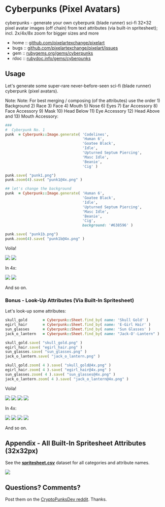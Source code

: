# Cyberpunks (Pixel Avatars)


cyberpunks - generate your own cyberpunk (blade runner) sci-fi 32×32 pixel avatar images (off chain) from text attributes (via built-in spritesheet); incl. 2x/4x/8x zoom for bigger sizes and more



* home  :: [github.com/pixelartexchange/pixelart](https://github.com/pixelartexchange/pixelart)
* bugs  :: [github.com/pixelartexchange/pixelart/issues](https://github.com/pixelartexchange/pixelart/issues)
* gem   :: [rubygems.org/gems/cyberpunks](https://rubygems.org/gems/cyberpunks)
* rdoc  :: [rubydoc.info/gems/cyberpunks](http://rubydoc.info/gems/cyberpunks)




##  Usage

Let's generate some super-rare never-before-seen sci-fi (blade runner)
cyberpunk (pixel avatars).

Note: Note:  For best merging / composing (of the attributes)
use the order 1) Background 2) Race 3) Face 4) Mouth 5) Nose 6) Eyes 7) Ear Accessory 8) Face Accessory 9) Mask 10) Head Below 11) Eye Accessory 12) Head Above and 13) Mouth Accessory:

```ruby
###
#  Cyberpunk No. 1
punk  = Cyberpunk::Image.generate( 'Codelines',
                                   'Human 6',
                                   'Goatee Black',
                                   'Idle',
                                   'Upturned Septum Piercing',
                                   'Masc Idle',
                                   'Beanie',
                                   'Cig' )

punk.save( "punk1.png")
punk.zoom(4).save( "punk1@4x.png" )

## let's change the background
punk  = Cyberpunk::Image.generate( 'Human 6',
                                   'Goatee Black',
                                   'Idle',
                                   'Upturned Septum Piercing',
                                   'Masc Idle',
                                   'Beanie',
                                   'Cig',
                                   background: '#638596' )

punk.save( "punk1b.png")
punk.zoom(4).save( "punk1b@4x.png" )
```

Voila!

![](https://github.com/pixelartexchange/pixelart/raw/master/cyberpunks/i/punk1.png)
![](https://github.com/pixelartexchange/pixelart/raw/master/cyberpunks/i/punk1b.png)

In 4x:

![](https://github.com/pixelartexchange/pixelart/raw/master/cyberpunks/i/punk1@4x.png)
![](https://github.com/pixelartexchange/pixelart/raw/master/cyberpunks/i/punk1b@4x.png)









And so on.

### Bonus - Look-Up Attributes (Via Built-In  Spritesheet)


Let's look-up some attributes:

```ruby
skull_gold       = Cyberpunk::Sheet.find_by( name: 'Skull Gold' )
egirl_hair       = Cyberpunk::Sheet.find_by( name: 'E-Girl Hair' )
sun_glasses      = Cyberpunk::Sheet.find_by( name: 'Sun Glasses' )
jack_o_lantern   = Cyberpunk::Sheet.find_by( name: "Jack-O'-Lantern" )

skull_gold.save( "skull_gold.png" )
egirl_hair.save( "egirl_hair.png" )
sun_glasses.save( "sun_glasses.png" )
jack_o_lantern.save( "jack_o_lantern.png" )

skull_gold.zoom( 4 ).save( "skull_gold@4x.png" )
egirl_hair.zoom( 4 ).save( "egirl_hair@4x.png" )
sun_glasses.zoom( 4 ).save( "sun_glasses@4x.png" )
jack_o_lantern.zoom( 4 ).save( "jack_o_lantern@4x.png" )
```


Voila!

![](https://github.com/pixelartexchange/pixelart/raw/master/cyberpunks/i/skull_gold.png)
![](https://github.com/pixelartexchange/pixelart/raw/master/cyberpunks/i/egirl_hair.png)
![](https://github.com/pixelartexchange/pixelart/raw/master/cyberpunks/i/sun_glasses.png)
![](https://github.com/pixelartexchange/pixelart/raw/master/cyberpunks/i/jack_o_lantern.png)

In 4x:


![](https://github.com/pixelartexchange/pixelart/raw/master/cyberpunks/i/skull_gold@4x.png)
![](https://github.com/pixelartexchange/pixelart/raw/master/cyberpunks/i/egirl_hair@4x.png)
![](https://github.com/pixelartexchange/pixelart/raw/master/cyberpunks/i/sun_glasses@4x.png)
![](https://github.com/pixelartexchange/pixelart/raw/master/cyberpunks/i/jack_o_lantern@4x.png)

And so on.



## Appendix - All Built-In Spritesheet Attributes (32x32px)

See the [**spritesheet.csv**](https://github.com/pixelartexchange/pixelart/raw/master/cyberpunks/config/spritesheet.csv) dataset for all categories and attribute names.

![](https://github.com/pixelartexchange/pixelart/raw/master/cyberpunks/config/spritesheet.png)





## Questions? Comments?

Post them on the [CryptoPunksDev reddit](https://old.reddit.com/r/CryptoPunksDev). Thanks.
